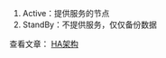 1. Active：提供服务的节点
2. StandBy：不提供服务，仅仅备份数据

查看文章： [HA架构](https://hadoop.apache.org/docs/stable/hadoop-project-dist/hadoop-hdfs/HDFSHighAvailabilityWithQJM.html) 

